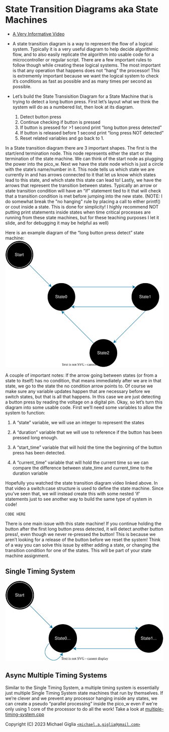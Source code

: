 # State Transition Diagrams aka State Machines

- [A Very Informative Video](https://www.youtube.com/watch?v=v8KXa5uRavg) 
- A state transition diagram is a way to represent the flow of a logical system. Typically it is a very useful diagram to help decide algorithmic flow, and to also easily replicate the algorithm into usable code for a microcontroller or regular script. There are a few important rules to follow though while creating these logical systems. The most important is that any operation that happens does not “hang” the processor! This is extrememly important because we want the logical system to check it’s conditions as fast as possible and as many times per second as possible.  
- Let’s build the State Transisition Diagram for a State Machine that is trying to detect a long button press. First let’s layout what we think the system will do as a numbered list, then look at its diagram. 

  1. Detect button press 
  2. Continue checking if button is pressed 
  3. If button is pressed for >1 second print “long button press detected” 
  4. If button is released before 1 second print “long press NOT detected” 
  5. Reset related variables and go back to 1. 

In a State transition diagram there are 3 important shapes. The first is the start/end termination node. This node represents either the start or the termination of the state machine. We can think of the start node as plugging the power into the pico_w. Next we have the state node which is just a circle with the state’s name/number in it. This node tells us which state we are currently in and has arrows connected to it that let us know which states lead to this state, and which state this state can lead to! Lastly, we have the arrows that represent the transition between states. Typically an arrow or state transition condition will have an “if” statement tied to it that will check that a transition condition is met before jumping into the new state. (NOTE: I do somewhat break the "no hanging" rule by placing a call to either printf() or cout inside a state. This is done for simplicity! I highly recommend NOT putting print statements inside states when time critical processes are running from these state machines, but for these teaching purposes I let it slide, and for debugging it may be helpful as well) 

Here is an example diagram of the “long button press detect” state machine: 
![sm-example](sm-example.svg)

A couple of important notes: If the arrow going between states (or from a state to itself) has no condition, that means immediately after we are in that state, we go to the state the no condition arrow points to. Of course we make sure any variable updates happen that are necessary before we switch states, but that is all that happens. In this case we are just detecting a button press by reading the voltage on a digital pin. Okay, so let’s turn this diagram into some usable code. First we’ll need some variables to allow the system to function: 


  1. A “state” variable, we will use an integer to represent the states 
  
  2. A “duration” variable that we will use to reference if the button has been pressed   long enough. 
  
  3. A “start_time” variable that will hold the time the beginning of the button press   has been detected. 
  
  4. A “current_time” variable that will hold the current time so we can compare the difference between state_time and current_time to the duration variable 

Hopefully you watched the state transition diagram video linked above. In that video a switch:case structure is used to define the state machine. Since you’ve seen that, we will instead create this with some nested ‘if’ statements just to see another way to build the same type of system in code!  

```
CODE HERE
```
There is one main issue with this state machine! If you continue holding the button after the first long button press detected, it will detect another button press!, even though we never re-pressed the button! This is because we aren’t looking for a release of the button before we reset the system! Think of a way you can solve this issue by either adding a state, or changing the transition condition for one of the states. This will be part of your state machine assignment. 

## Single Timing System
![sm-single-timing-system](sm-single-timing-system.svg)

## Async Multiple Timing Systems
Similar to the Single Timing System, a multiple timing system is essentially just multiple Single Timing System state machines that run by themselves. If we’re clever and we prevent any processor hanging inside any states, we can create a pseudo “parallel processing” inside the pico_w even if we're only using 1 core of the processor to do all the work! Take a look at [multiple-timing-system.cpp](./multiple-timing-system.cpp)






















Copyright (C) 2023 Michael Giglia  [`<michael.a.giglia@gmail.com>`]  

[`<michael.a.giglia@gmail.com>`]: mailto:michael.a.giglia@gmail.com